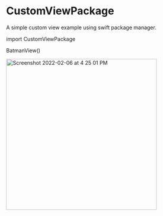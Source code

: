 # CustomViewPackage

A simple custom view example using swift package manager.

import CustomViewPackage

BatmanView()

<img width="406" alt="Screenshot 2022-02-06 at 4 25 01 PM" src="https://user-images.githubusercontent.com/40797128/152677714-982e7539-ee31-4c03-b96e-840abbcf489a.png">
